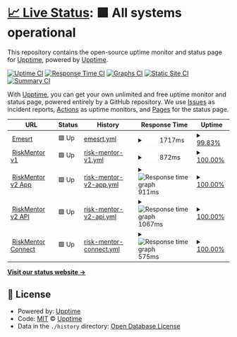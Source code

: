 # [📈 Live Status](https://status.riskmentor.com): <!--live status--> **🟩 All systems operational**

This repository contains the open-source uptime monitor and status page for [Upptime](https://upptime.js.org), powered by [Upptime](https://github.com/upptime/upptime).

[![Uptime CI](https://github.com/riskmentor/riskemntor-monitor/workflows/Uptime%20CI/badge.svg)](https://github.com/riskmentor/riskemntor-monitor/actions?query=workflow%3A%22Uptime+CI%22)
[![Response Time CI](https://github.com/riskmentor/riskemntor-monitor/workflows/Response%20Time%20CI/badge.svg)](https://github.com/riskmentor/riskemntor-monitor/actions?query=workflow%3A%22Response+Time+CI%22)
[![Graphs CI](https://github.com/riskmentor/riskemntor-monitor/workflows/Graphs%20CI/badge.svg)](https://github.com/riskmentor/riskemntor-monitor/actions?query=workflow%3A%22Graphs+CI%22)
[![Static Site CI](https://github.com/riskmentor/riskemntor-monitor/workflows/Static%20Site%20CI/badge.svg)](https://github.com/riskmentor/riskemntor-monitor/actions?query=workflow%3A%22Static+Site+CI%22)
[![Summary CI](https://github.com/riskmentor/riskemntor-monitor/workflows/Summary%20CI/badge.svg)](https://github.com/riskmentor/riskemntor-monitor/actions?query=workflow%3A%22Summary+CI%22)

With [Upptime](https://upptime.js.org), you can get your own unlimited and free uptime monitor and status page, powered entirely by a GitHub repository. We use [Issues](https://github.com/upptime/upptime/issues) as incident reports, [Actions](https://github.com/riskmentor/riskemntor-monitor/actions) as uptime monitors, and [Pages](https://status.riskmentor.com) for the status page.

<!--start: status pages-->
<!-- This summary is generated by Upptime (https://github.com/upptime/upptime) -->
<!-- Do not edit this manually, your changes will be overwritten -->
<!-- prettier-ignore -->
| URL | Status | History | Response Time | Uptime |
| --- | ------ | ------- | ------------- | ------ |
| <img alt="" src="https://icons.duckduckgo.com/ip3/emesrt.org.ico" height="13"> [Emesrt](https://emesrt.org) | 🟩 Up | [emesrt.yml](https://github.com/RiskMentor/riskmentor-monitor/commits/HEAD/history/emesrt.yml) | <details><summary><img alt="Response time graph" src="./graphs/emesrt/response-time-week.png" height="20"> 1717ms</summary><br><a href="https://status.riskmentor.com/history/emesrt"><img alt="Response time 1612" src="https://img.shields.io/endpoint?url=https%3A%2F%2Fraw.githubusercontent.com%2FRiskMentor%2Friskmentor-monitor%2FHEAD%2Fapi%2Femesrt%2Fresponse-time.json"></a><br><a href="https://status.riskmentor.com/history/emesrt"><img alt="24-hour response time 2014" src="https://img.shields.io/endpoint?url=https%3A%2F%2Fraw.githubusercontent.com%2FRiskMentor%2Friskmentor-monitor%2FHEAD%2Fapi%2Femesrt%2Fresponse-time-day.json"></a><br><a href="https://status.riskmentor.com/history/emesrt"><img alt="7-day response time 1717" src="https://img.shields.io/endpoint?url=https%3A%2F%2Fraw.githubusercontent.com%2FRiskMentor%2Friskmentor-monitor%2FHEAD%2Fapi%2Femesrt%2Fresponse-time-week.json"></a><br><a href="https://status.riskmentor.com/history/emesrt"><img alt="30-day response time 1704" src="https://img.shields.io/endpoint?url=https%3A%2F%2Fraw.githubusercontent.com%2FRiskMentor%2Friskmentor-monitor%2FHEAD%2Fapi%2Femesrt%2Fresponse-time-month.json"></a><br><a href="https://status.riskmentor.com/history/emesrt"><img alt="1-year response time 1612" src="https://img.shields.io/endpoint?url=https%3A%2F%2Fraw.githubusercontent.com%2FRiskMentor%2Friskmentor-monitor%2FHEAD%2Fapi%2Femesrt%2Fresponse-time-year.json"></a></details> | <details><summary><a href="https://status.riskmentor.com/history/emesrt">99.83%</a></summary><a href="https://status.riskmentor.com/history/emesrt"><img alt="All-time uptime 99.53%" src="https://img.shields.io/endpoint?url=https%3A%2F%2Fraw.githubusercontent.com%2FRiskMentor%2Friskmentor-monitor%2FHEAD%2Fapi%2Femesrt%2Fuptime.json"></a><br><a href="https://status.riskmentor.com/history/emesrt"><img alt="24-hour uptime 100.00%" src="https://img.shields.io/endpoint?url=https%3A%2F%2Fraw.githubusercontent.com%2FRiskMentor%2Friskmentor-monitor%2FHEAD%2Fapi%2Femesrt%2Fuptime-day.json"></a><br><a href="https://status.riskmentor.com/history/emesrt"><img alt="7-day uptime 99.83%" src="https://img.shields.io/endpoint?url=https%3A%2F%2Fraw.githubusercontent.com%2FRiskMentor%2Friskmentor-monitor%2FHEAD%2Fapi%2Femesrt%2Fuptime-week.json"></a><br><a href="https://status.riskmentor.com/history/emesrt"><img alt="30-day uptime 98.03%" src="https://img.shields.io/endpoint?url=https%3A%2F%2Fraw.githubusercontent.com%2FRiskMentor%2Friskmentor-monitor%2FHEAD%2Fapi%2Femesrt%2Fuptime-month.json"></a><br><a href="https://status.riskmentor.com/history/emesrt"><img alt="1-year uptime 99.53%" src="https://img.shields.io/endpoint?url=https%3A%2F%2Fraw.githubusercontent.com%2FRiskMentor%2Friskmentor-monitor%2FHEAD%2Fapi%2Femesrt%2Fuptime-year.json"></a></details>
| <img alt="" src="https://icons.duckduckgo.com/ip3/secure.riskmentor.com.ico" height="13"> [RiskMentor v1](https://secure.riskmentor.com) | 🟩 Up | [risk-mentor-v1.yml](https://github.com/RiskMentor/riskmentor-monitor/commits/HEAD/history/risk-mentor-v1.yml) | <details><summary><img alt="Response time graph" src="./graphs/risk-mentor-v1/response-time-week.png" height="20"> 872ms</summary><br><a href="https://status.riskmentor.com/history/risk-mentor-v1"><img alt="Response time 840" src="https://img.shields.io/endpoint?url=https%3A%2F%2Fraw.githubusercontent.com%2FRiskMentor%2Friskmentor-monitor%2FHEAD%2Fapi%2Frisk-mentor-v1%2Fresponse-time.json"></a><br><a href="https://status.riskmentor.com/history/risk-mentor-v1"><img alt="24-hour response time 880" src="https://img.shields.io/endpoint?url=https%3A%2F%2Fraw.githubusercontent.com%2FRiskMentor%2Friskmentor-monitor%2FHEAD%2Fapi%2Frisk-mentor-v1%2Fresponse-time-day.json"></a><br><a href="https://status.riskmentor.com/history/risk-mentor-v1"><img alt="7-day response time 872" src="https://img.shields.io/endpoint?url=https%3A%2F%2Fraw.githubusercontent.com%2FRiskMentor%2Friskmentor-monitor%2FHEAD%2Fapi%2Frisk-mentor-v1%2Fresponse-time-week.json"></a><br><a href="https://status.riskmentor.com/history/risk-mentor-v1"><img alt="30-day response time 830" src="https://img.shields.io/endpoint?url=https%3A%2F%2Fraw.githubusercontent.com%2FRiskMentor%2Friskmentor-monitor%2FHEAD%2Fapi%2Frisk-mentor-v1%2Fresponse-time-month.json"></a><br><a href="https://status.riskmentor.com/history/risk-mentor-v1"><img alt="1-year response time 840" src="https://img.shields.io/endpoint?url=https%3A%2F%2Fraw.githubusercontent.com%2FRiskMentor%2Friskmentor-monitor%2FHEAD%2Fapi%2Frisk-mentor-v1%2Fresponse-time-year.json"></a></details> | <details><summary><a href="https://status.riskmentor.com/history/risk-mentor-v1">100.00%</a></summary><a href="https://status.riskmentor.com/history/risk-mentor-v1"><img alt="All-time uptime 99.98%" src="https://img.shields.io/endpoint?url=https%3A%2F%2Fraw.githubusercontent.com%2FRiskMentor%2Friskmentor-monitor%2FHEAD%2Fapi%2Frisk-mentor-v1%2Fuptime.json"></a><br><a href="https://status.riskmentor.com/history/risk-mentor-v1"><img alt="24-hour uptime 100.00%" src="https://img.shields.io/endpoint?url=https%3A%2F%2Fraw.githubusercontent.com%2FRiskMentor%2Friskmentor-monitor%2FHEAD%2Fapi%2Frisk-mentor-v1%2Fuptime-day.json"></a><br><a href="https://status.riskmentor.com/history/risk-mentor-v1"><img alt="7-day uptime 100.00%" src="https://img.shields.io/endpoint?url=https%3A%2F%2Fraw.githubusercontent.com%2FRiskMentor%2Friskmentor-monitor%2FHEAD%2Fapi%2Frisk-mentor-v1%2Fuptime-week.json"></a><br><a href="https://status.riskmentor.com/history/risk-mentor-v1"><img alt="30-day uptime 100.00%" src="https://img.shields.io/endpoint?url=https%3A%2F%2Fraw.githubusercontent.com%2FRiskMentor%2Friskmentor-monitor%2FHEAD%2Fapi%2Frisk-mentor-v1%2Fuptime-month.json"></a><br><a href="https://status.riskmentor.com/history/risk-mentor-v1"><img alt="1-year uptime 99.98%" src="https://img.shields.io/endpoint?url=https%3A%2F%2Fraw.githubusercontent.com%2FRiskMentor%2Friskmentor-monitor%2FHEAD%2Fapi%2Frisk-mentor-v1%2Fuptime-year.json"></a></details>
| <img alt="" src="https://icons.duckduckgo.com/ip3/app.riskmentor.com.ico" height="13"> [RiskMentor v2 App](https://app.riskmentor.com) | 🟩 Up | [risk-mentor-v2-app.yml](https://github.com/RiskMentor/riskmentor-monitor/commits/HEAD/history/risk-mentor-v2-app.yml) | <details><summary><img alt="Response time graph" src="./graphs/risk-mentor-v2-app/response-time-week.png" height="20"> 911ms</summary><br><a href="https://status.riskmentor.com/history/risk-mentor-v2-app"><img alt="Response time 920" src="https://img.shields.io/endpoint?url=https%3A%2F%2Fraw.githubusercontent.com%2FRiskMentor%2Friskmentor-monitor%2FHEAD%2Fapi%2Frisk-mentor-v2-app%2Fresponse-time.json"></a><br><a href="https://status.riskmentor.com/history/risk-mentor-v2-app"><img alt="24-hour response time 925" src="https://img.shields.io/endpoint?url=https%3A%2F%2Fraw.githubusercontent.com%2FRiskMentor%2Friskmentor-monitor%2FHEAD%2Fapi%2Frisk-mentor-v2-app%2Fresponse-time-day.json"></a><br><a href="https://status.riskmentor.com/history/risk-mentor-v2-app"><img alt="7-day response time 911" src="https://img.shields.io/endpoint?url=https%3A%2F%2Fraw.githubusercontent.com%2FRiskMentor%2Friskmentor-monitor%2FHEAD%2Fapi%2Frisk-mentor-v2-app%2Fresponse-time-week.json"></a><br><a href="https://status.riskmentor.com/history/risk-mentor-v2-app"><img alt="30-day response time 932" src="https://img.shields.io/endpoint?url=https%3A%2F%2Fraw.githubusercontent.com%2FRiskMentor%2Friskmentor-monitor%2FHEAD%2Fapi%2Frisk-mentor-v2-app%2Fresponse-time-month.json"></a><br><a href="https://status.riskmentor.com/history/risk-mentor-v2-app"><img alt="1-year response time 920" src="https://img.shields.io/endpoint?url=https%3A%2F%2Fraw.githubusercontent.com%2FRiskMentor%2Friskmentor-monitor%2FHEAD%2Fapi%2Frisk-mentor-v2-app%2Fresponse-time-year.json"></a></details> | <details><summary><a href="https://status.riskmentor.com/history/risk-mentor-v2-app">100.00%</a></summary><a href="https://status.riskmentor.com/history/risk-mentor-v2-app"><img alt="All-time uptime 99.96%" src="https://img.shields.io/endpoint?url=https%3A%2F%2Fraw.githubusercontent.com%2FRiskMentor%2Friskmentor-monitor%2FHEAD%2Fapi%2Frisk-mentor-v2-app%2Fuptime.json"></a><br><a href="https://status.riskmentor.com/history/risk-mentor-v2-app"><img alt="24-hour uptime 100.00%" src="https://img.shields.io/endpoint?url=https%3A%2F%2Fraw.githubusercontent.com%2FRiskMentor%2Friskmentor-monitor%2FHEAD%2Fapi%2Frisk-mentor-v2-app%2Fuptime-day.json"></a><br><a href="https://status.riskmentor.com/history/risk-mentor-v2-app"><img alt="7-day uptime 100.00%" src="https://img.shields.io/endpoint?url=https%3A%2F%2Fraw.githubusercontent.com%2FRiskMentor%2Friskmentor-monitor%2FHEAD%2Fapi%2Frisk-mentor-v2-app%2Fuptime-week.json"></a><br><a href="https://status.riskmentor.com/history/risk-mentor-v2-app"><img alt="30-day uptime 100.00%" src="https://img.shields.io/endpoint?url=https%3A%2F%2Fraw.githubusercontent.com%2FRiskMentor%2Friskmentor-monitor%2FHEAD%2Fapi%2Frisk-mentor-v2-app%2Fuptime-month.json"></a><br><a href="https://status.riskmentor.com/history/risk-mentor-v2-app"><img alt="1-year uptime 99.96%" src="https://img.shields.io/endpoint?url=https%3A%2F%2Fraw.githubusercontent.com%2FRiskMentor%2Friskmentor-monitor%2FHEAD%2Fapi%2Frisk-mentor-v2-app%2Fuptime-year.json"></a></details>
| <img alt="" src="https://icons.duckduckgo.com/ip3/api.riskmentor.com.ico" height="13"> [RiskMentor v2 API](https://api.riskmentor.com) | 🟩 Up | [risk-mentor-v2-api.yml](https://github.com/RiskMentor/riskmentor-monitor/commits/HEAD/history/risk-mentor-v2-api.yml) | <details><summary><img alt="Response time graph" src="./graphs/risk-mentor-v2-api/response-time-week.png" height="20"> 1067ms</summary><br><a href="https://status.riskmentor.com/history/risk-mentor-v2-api"><img alt="Response time 1010" src="https://img.shields.io/endpoint?url=https%3A%2F%2Fraw.githubusercontent.com%2FRiskMentor%2Friskmentor-monitor%2FHEAD%2Fapi%2Frisk-mentor-v2-api%2Fresponse-time.json"></a><br><a href="https://status.riskmentor.com/history/risk-mentor-v2-api"><img alt="24-hour response time 1128" src="https://img.shields.io/endpoint?url=https%3A%2F%2Fraw.githubusercontent.com%2FRiskMentor%2Friskmentor-monitor%2FHEAD%2Fapi%2Frisk-mentor-v2-api%2Fresponse-time-day.json"></a><br><a href="https://status.riskmentor.com/history/risk-mentor-v2-api"><img alt="7-day response time 1067" src="https://img.shields.io/endpoint?url=https%3A%2F%2Fraw.githubusercontent.com%2FRiskMentor%2Friskmentor-monitor%2FHEAD%2Fapi%2Frisk-mentor-v2-api%2Fresponse-time-week.json"></a><br><a href="https://status.riskmentor.com/history/risk-mentor-v2-api"><img alt="30-day response time 1047" src="https://img.shields.io/endpoint?url=https%3A%2F%2Fraw.githubusercontent.com%2FRiskMentor%2Friskmentor-monitor%2FHEAD%2Fapi%2Frisk-mentor-v2-api%2Fresponse-time-month.json"></a><br><a href="https://status.riskmentor.com/history/risk-mentor-v2-api"><img alt="1-year response time 1010" src="https://img.shields.io/endpoint?url=https%3A%2F%2Fraw.githubusercontent.com%2FRiskMentor%2Friskmentor-monitor%2FHEAD%2Fapi%2Frisk-mentor-v2-api%2Fresponse-time-year.json"></a></details> | <details><summary><a href="https://status.riskmentor.com/history/risk-mentor-v2-api">100.00%</a></summary><a href="https://status.riskmentor.com/history/risk-mentor-v2-api"><img alt="All-time uptime 99.96%" src="https://img.shields.io/endpoint?url=https%3A%2F%2Fraw.githubusercontent.com%2FRiskMentor%2Friskmentor-monitor%2FHEAD%2Fapi%2Frisk-mentor-v2-api%2Fuptime.json"></a><br><a href="https://status.riskmentor.com/history/risk-mentor-v2-api"><img alt="24-hour uptime 100.00%" src="https://img.shields.io/endpoint?url=https%3A%2F%2Fraw.githubusercontent.com%2FRiskMentor%2Friskmentor-monitor%2FHEAD%2Fapi%2Frisk-mentor-v2-api%2Fuptime-day.json"></a><br><a href="https://status.riskmentor.com/history/risk-mentor-v2-api"><img alt="7-day uptime 100.00%" src="https://img.shields.io/endpoint?url=https%3A%2F%2Fraw.githubusercontent.com%2FRiskMentor%2Friskmentor-monitor%2FHEAD%2Fapi%2Frisk-mentor-v2-api%2Fuptime-week.json"></a><br><a href="https://status.riskmentor.com/history/risk-mentor-v2-api"><img alt="30-day uptime 100.00%" src="https://img.shields.io/endpoint?url=https%3A%2F%2Fraw.githubusercontent.com%2FRiskMentor%2Friskmentor-monitor%2FHEAD%2Fapi%2Frisk-mentor-v2-api%2Fuptime-month.json"></a><br><a href="https://status.riskmentor.com/history/risk-mentor-v2-api"><img alt="1-year uptime 99.96%" src="https://img.shields.io/endpoint?url=https%3A%2F%2Fraw.githubusercontent.com%2FRiskMentor%2Friskmentor-monitor%2FHEAD%2Fapi%2Frisk-mentor-v2-api%2Fuptime-year.json"></a></details>
| <img alt="" src="https://icons.duckduckgo.com/ip3/connect-app.riskmentor.com.ico" height="13"> [RiskMentor Connect](https://connect-app.riskmentor.com) | 🟩 Up | [risk-mentor-connect.yml](https://github.com/RiskMentor/riskmentor-monitor/commits/HEAD/history/risk-mentor-connect.yml) | <details><summary><img alt="Response time graph" src="./graphs/risk-mentor-connect/response-time-week.png" height="20"> 575ms</summary><br><a href="https://status.riskmentor.com/history/risk-mentor-connect"><img alt="Response time 598" src="https://img.shields.io/endpoint?url=https%3A%2F%2Fraw.githubusercontent.com%2FRiskMentor%2Friskmentor-monitor%2FHEAD%2Fapi%2Frisk-mentor-connect%2Fresponse-time.json"></a><br><a href="https://status.riskmentor.com/history/risk-mentor-connect"><img alt="24-hour response time 643" src="https://img.shields.io/endpoint?url=https%3A%2F%2Fraw.githubusercontent.com%2FRiskMentor%2Friskmentor-monitor%2FHEAD%2Fapi%2Frisk-mentor-connect%2Fresponse-time-day.json"></a><br><a href="https://status.riskmentor.com/history/risk-mentor-connect"><img alt="7-day response time 575" src="https://img.shields.io/endpoint?url=https%3A%2F%2Fraw.githubusercontent.com%2FRiskMentor%2Friskmentor-monitor%2FHEAD%2Fapi%2Frisk-mentor-connect%2Fresponse-time-week.json"></a><br><a href="https://status.riskmentor.com/history/risk-mentor-connect"><img alt="30-day response time 572" src="https://img.shields.io/endpoint?url=https%3A%2F%2Fraw.githubusercontent.com%2FRiskMentor%2Friskmentor-monitor%2FHEAD%2Fapi%2Frisk-mentor-connect%2Fresponse-time-month.json"></a><br><a href="https://status.riskmentor.com/history/risk-mentor-connect"><img alt="1-year response time 598" src="https://img.shields.io/endpoint?url=https%3A%2F%2Fraw.githubusercontent.com%2FRiskMentor%2Friskmentor-monitor%2FHEAD%2Fapi%2Frisk-mentor-connect%2Fresponse-time-year.json"></a></details> | <details><summary><a href="https://status.riskmentor.com/history/risk-mentor-connect">100.00%</a></summary><a href="https://status.riskmentor.com/history/risk-mentor-connect"><img alt="All-time uptime 100.00%" src="https://img.shields.io/endpoint?url=https%3A%2F%2Fraw.githubusercontent.com%2FRiskMentor%2Friskmentor-monitor%2FHEAD%2Fapi%2Frisk-mentor-connect%2Fuptime.json"></a><br><a href="https://status.riskmentor.com/history/risk-mentor-connect"><img alt="24-hour uptime 100.00%" src="https://img.shields.io/endpoint?url=https%3A%2F%2Fraw.githubusercontent.com%2FRiskMentor%2Friskmentor-monitor%2FHEAD%2Fapi%2Frisk-mentor-connect%2Fuptime-day.json"></a><br><a href="https://status.riskmentor.com/history/risk-mentor-connect"><img alt="7-day uptime 100.00%" src="https://img.shields.io/endpoint?url=https%3A%2F%2Fraw.githubusercontent.com%2FRiskMentor%2Friskmentor-monitor%2FHEAD%2Fapi%2Frisk-mentor-connect%2Fuptime-week.json"></a><br><a href="https://status.riskmentor.com/history/risk-mentor-connect"><img alt="30-day uptime 100.00%" src="https://img.shields.io/endpoint?url=https%3A%2F%2Fraw.githubusercontent.com%2FRiskMentor%2Friskmentor-monitor%2FHEAD%2Fapi%2Frisk-mentor-connect%2Fuptime-month.json"></a><br><a href="https://status.riskmentor.com/history/risk-mentor-connect"><img alt="1-year uptime 100.00%" src="https://img.shields.io/endpoint?url=https%3A%2F%2Fraw.githubusercontent.com%2FRiskMentor%2Friskmentor-monitor%2FHEAD%2Fapi%2Frisk-mentor-connect%2Fuptime-year.json"></a></details>

<!--end: status pages-->

[**Visit our status website →**](https://status.riskmentor.com)

## 📄 License

- Powered by: [Upptime](https://github.com/upptime/upptime)
- Code: [MIT](./LICENSE) © [Upptime](https://upptime.js.org)
- Data in the `./history` directory: [Open Database License](https://opendatacommons.org/licenses/odbl/1-0/)
